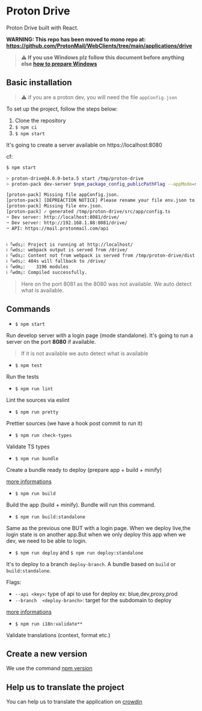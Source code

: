 # Proton Drive

Proton Drive built with React.

**WARNING: This repo has been moved to mono repo at: https://github.com/ProtonMail/WebClients/tree/main/applications/drive**


>**⚠ If you use Windows plz follow this document before anything else [how to prepare Windows](https://github.com/ProtonMail/proton-shared/wiki/setup-windows)**



## Basic installation

> :warning: if you are a proton dev, you will need the file `appConfig.json`

To set up the project, follow the steps below:

1. Clone the repository
2. `$ npm ci`
3. `$ npm start`

It's going to create a server available on https://localhost:8080

cf:

```sh
$ npm start

> proton-drive@4.0.0-beta.5 start /tmp/proton-drive
> proton-pack dev-server $npm_package_config_publicPathFlag --appMode=standalone

[proton-pack] Missing file appConfig.json.
[proton-pack] [DEPREACTION NOTICE] Please rename your file env.json to appConfig.json.
[proton-pack] Missing file env.json.
[proton-pack] ✓ generated /tmp/proton-drive/src/app/config.ts
➙ Dev server: http://localhost:8081/drive/
➙ Dev server: http://192.168.1.88:8081/drive/
➙ API: https://mail.protonmail.com/api


ℹ ｢wds｣: Project is running at http://localhost/
ℹ ｢wds｣: webpack output is served from /drive/
ℹ ｢wds｣: Content not from webpack is served from /tmp/proton-drive/dist
ℹ ｢wds｣: 404s will fallback to /drive/
ℹ ｢wdm｣:    3196 modules
ℹ ｢wdm｣: Compiled successfully.
```

> Here on the port 8081 as the 8080 was not available. We auto detect what is available.


## Commands

- `$ npm start`

Run develop server with a login page (mode standalone). It's going to run a server on the port **8080** if available.
> If it is not available we auto detect what is available

- `$ npm test`

Run the tests

- `$ npm run lint`

Lint the sources via eslint

- `$ npm run pretty`

Prettier sources (we have a hook post commit to run it)

- `$ npm run check-types`

Validate TS types

- `$ npm run bundle`

Create a bundle ready to deploy (prepare app + build + minify)

[more informations](https://github.com/ProtonMail/proton-bundler)

- `$ npm run build`

Build the app (build + minify). Bundle will run this command.

- `$ npm run build:standalone`

Same as the previous one BUT with a login page. When we deploy live,the login state is on another app.But when we only deploy this app when we dev, we need to be able to login.

- `$ npm run deploy` and `$ npm run deploy:standalone`

It's to deploy to a branch `deploy-branch`. A bundle based on `build` or `build:standalone`.

Flags:
  - `--api <key>`: type of api to use for deploy ex: blue,dev,proxy,prod
  - `--branch  <deploy-branch>`: target for the subdomain to deploy

[more informations](https://github.com/ProtonMail/proton-bundler)

- `$ npm run i18n:validate**`

Validate translations (context, format etc.)

## Create a new version

We use the command [npm version](https://docs.npmjs.com/cli/version)

## Help us to translate the project

You can help us to translate the application on [crowdin](https://crowdin.com/project/protonmail)

